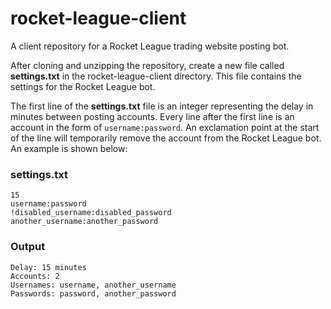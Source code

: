 # rocket-league-client
A client repository for a Rocket League trading website posting bot.

After cloning and unzipping the repository, create a new file called
**settings.txt** in the rocket-league-client directory. This file contains
the settings for the Rocket League bot.

The first line of the **settings.txt** file is an integer representing the
delay in minutes between posting accounts. Every line after the first line
is an account in the form of `username:password`. An exclamation point at
the start of the line will temporarily remove the account from the Rocket
League bot. An example is shown below:

### settings.txt
```
15
username:password
!disabled_username:disabled_password
another_username:another_password
```

### Output
```
Delay: 15 minutes
Accounts: 2
Usernames: username, another_username
Passwords: password, another_password
```
